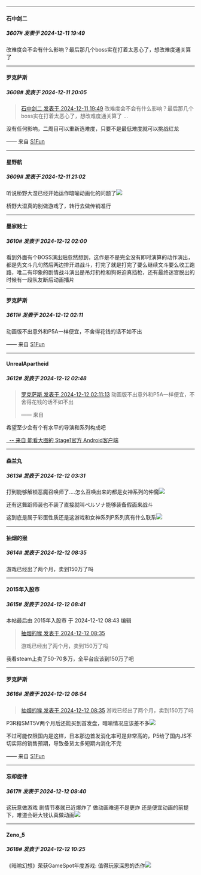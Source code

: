 ﻿
*****

####  石中剑二  
##### 3607#       发表于 2024-12-11 19:49

改难度会不会有什么影响？最后那几个boss实在打着太恶心了，想改难度通关算了


*****

####  罗克萨斯  
##### 3608#       发表于 2024-12-11 20:05

<blockquote><a href="httphttps://bbs.saraba1st.com/2b/forum.php?mod=redirect&amp;goto=findpost&amp;pid=66899391&amp;ptid=2140224" target="_blank">石中剑二 发表于 2024-12-11 19:49</a>
改难度会不会有什么影响？最后那几个boss实在打着太恶心了，想改难度通关算了 ...</blockquote>
没有任何影响，二周目可以重新选难度，只要不是最低难度就可以挑战红龙

—— 来自 [S1Fun](https://s1fun.koalcat.com)


*****

####  星野航  
##### 3609#       发表于 2024-12-11 21:02

听说桥野大湿已经开始运作暗喻动画化的问题了<img src="https://static.saraba1st.com/image/smiley/face2017/067.png" referrerpolicy="no-referrer">

桥野大湿真的别做游戏了，转行去做传销准行


*****

####  墨家贱士  
##### 3610#       发表于 2024-12-12 02:00

看到外面有个BOSS演出贴忽然想到，这作是不是完全没有即时演算的动作演出，都是先文斗几句然后两边排开进战斗，打完了就是打完了要么继续文斗要么收工跑路，唯二有印象的剧情战斗演出是吊灯扔枪和狗哥迫真挡枪，还有最终迷宫脱出的时候有一段队友断后动画播片


*****

####  罗克萨斯  
##### 3611#       发表于 2024-12-12 02:11

动画版不出意外和P5A一样便宜，不舍得花钱的话不如不出

—— 来自 [S1Fun](https://s1fun.koalcat.com)


*****

####  UnrealApartheid  
##### 3612#       发表于 2024-12-12 02:48

<blockquote><a href="httphttps://bbs.saraba1st.com/2b/forum.php?mod=redirect&amp;goto=findpost&amp;pid=66901565&amp;ptid=2140224" target="_blank">罗克萨斯 发表于 2024-12-12 02:11:13</a>
动画版不出意外和P5A一样便宜，不舍得花钱的话不如不出

—— 来自</blockquote>希望至少会有个有水平的导演和系列构成吧

[  -- 来自 能看大图的 Stage1官方 Android客户端](https://www.coolapk.com/apk/140634)


*****

####  森兰丸  
##### 3613#       发表于 2024-12-12 03:31

打到能够解锁恶魔召唤师了....怎么召唤出来的都是女神系列的仲魔<img src="https://static.saraba1st.com/image/smiley/face2017/067.png" referrerpolicy="no-referrer">

还有这舞蹈师装也不装了直接就叫ペルソナ能够装备假面来战斗

这到底是属于彩蛋性质还是这游戏和女神系列P系列真有什么联系<img src="https://static.saraba1st.com/image/smiley/face2017/067.png" referrerpolicy="no-referrer">


*****

####  抽烟的猴  
##### 3614#       发表于 2024-12-12 08:35

游戏已经出了两个月，卖到150万了吗


*****

####  2015年入股市  
##### 3615#       发表于 2024-12-12 08:41

 本帖最后由 2015年入股市 于 2024-12-12 08:43 编辑 
<blockquote><a href="httphttps://bbs.saraba1st.com/2b/forum.php?mod=redirect&amp;goto=findpost&amp;pid=66902028&amp;ptid=2140224" target="_blank">抽烟的猴 发表于 2024-12-12 08:35</a>

游戏已经出了两个月，卖到150万了吗</blockquote>
我看steam上卖了50-70多万，全平台应该到150万了吧


*****

####  罗克萨斯  
##### 3616#       发表于 2024-12-12 08:54

<blockquote><a href="httphttps://bbs.saraba1st.com/2b/forum.php?mod=redirect&amp;goto=findpost&amp;pid=66902028&amp;ptid=2140224" target="_blank">抽烟的猴 发表于 2024-12-12 08:35</a>
游戏已经出了两个月，卖到150万了吗</blockquote>
P3R和SMT5V两个月后还能买到首发盘，暗喻情况应该差不多<img src="https://static.saraba1st.com/image/smiley/face2017/067.png" referrerpolicy="no-referrer">

不过可能仅限国内是这样，日本那边首发消化率可是非常高的，P5给了国内JS不切实际的销售预期，导致备货太多短期内消化不完

—— 来自 [S1Fun](https://s1fun.koalcat.com)


*****

####  忘却旋律  
##### 3617#       发表于 2024-12-12 09:40

这玩意做游戏 剧情节奏就已近爆炸了 做动画难道不是更炸 还是便宜动画的前提下，难道会砸大钱认真做动画<img src="https://static.saraba1st.com/image/smiley/face2017/277.png" referrerpolicy="no-referrer">


*****

####  Zeno_5  
##### 3618#       发表于 2024-12-12 10:25

《暗喻幻想》荣获GameSpot年度游戏: 值得玩家深思的杰作<img src="https://static.saraba1st.com/image/smiley/face2017/034.png" referrerpolicy="no-referrer">


